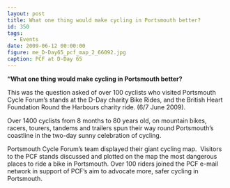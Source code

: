 ```yaml
---
layout: post
title: What one thing would make cycling in Portsmouth better?
id: 350
tags:
  - Events
date: 2009-06-12 00:00:00
figure: me_D-Day65_pcf_map_2_66092.jpg
caption: PCF at D-Day 65
---
```


**“What one thing would make cycling in Portsmouth better?**

This was the question asked of over 100 cyclists who visited Portsmouth Cycle Forum’s stands at the D-Day charity Bike Rides, and the British Heart Foundation Round the Harbours charity ride. (6/7 June 2009).

Over 1400 cyclists from 8 months to 80 years old, on mountain bikes, racers, tourers, tandems and trailers spun their way round Portsmouth’s coastline in the two-day sunny celebration of cycling.

Portsmouth Cycle Forum’s team displayed their giant cycling map.  Visitors to the PCF stands discussed and plotted on the map the most dangerous places to ride a bike in Portsmouth. Over 100 riders joined the PCF e-mail network in support of PCF’s aim to advocate more, safer cycling in Portsmouth.
